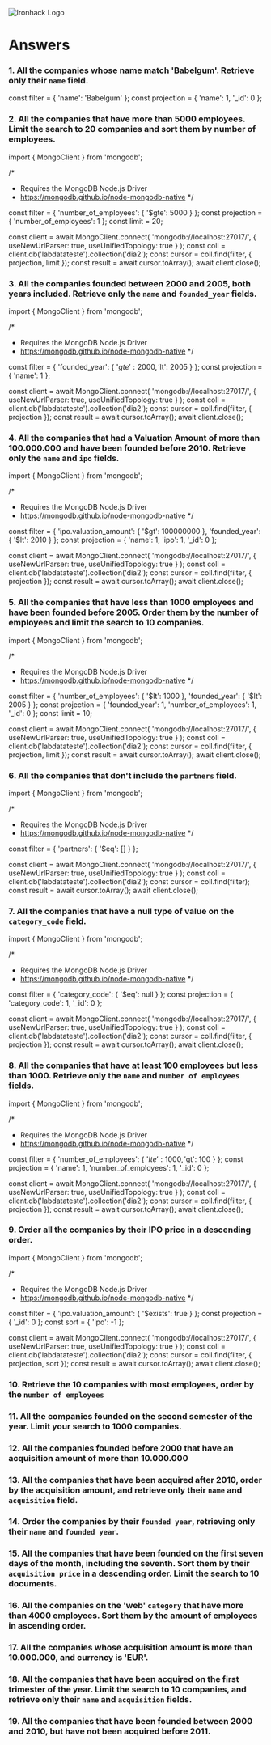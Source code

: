 ![Ironhack Logo](https://i.imgur.com/1QgrNNw.png)

# Answers

### 1. All the companies whose name match 'Babelgum'. Retrieve only their `name` field.

const filter = {
  'name': 'Babelgum'
};
const projection = {
  'name': 1, 
  '_id': 0
};

### 2. All the companies that have more than 5000 employees. Limit the search to 20 companies and sort them by **number of employees**.

import { MongoClient } from 'mongodb';

/*
 * Requires the MongoDB Node.js Driver
 * https://mongodb.github.io/node-mongodb-native
 */

const filter = {
  'number_of_employees': {
    '$gte': 5000
  }
};
const projection = {
  'number_of_employees': 1
};
const limit = 20;

const client = await MongoClient.connect(
  'mongodb://localhost:27017/',
  { useNewUrlParser: true, useUnifiedTopology: true }
);
const coll = client.db('labdatateste').collection('dia2');
const cursor = coll.find(filter, { projection, limit });
const result = await cursor.toArray();
await client.close();

### 3. All the companies founded between 2000 and 2005, both years included. Retrieve only the `name` and `founded_year` fields.

import { MongoClient } from 'mongodb';

/*
 * Requires the MongoDB Node.js Driver
 * https://mongodb.github.io/node-mongodb-native
 */

const filter = {
  'founded_year': {
    '$gte': 2000, 
    '$lt': 2005
  }
};
const projection = {
  'name': 1
};

const client = await MongoClient.connect(
  'mongodb://localhost:27017/',
  { useNewUrlParser: true, useUnifiedTopology: true }
);
const coll = client.db('labdatateste').collection('dia2');
const cursor = coll.find(filter, { projection });
const result = await cursor.toArray();
await client.close();

### 4. All the companies that had a Valuation Amount of more than 100.000.000 and have been founded before 2010. Retrieve only the `name` and `ipo` fields.

import { MongoClient } from 'mongodb';

/*
 * Requires the MongoDB Node.js Driver
 * https://mongodb.github.io/node-mongodb-native
 */

const filter = {
  'ipo.valuation_amount': {
    '$gt': 100000000
  }, 
  'founded_year': {
    '$lt': 2010
  }
};
const projection = {
  'name': 1, 
  'ipo': 1, 
  '_id': 0
};

const client = await MongoClient.connect(
  'mongodb://localhost:27017/',
  { useNewUrlParser: true, useUnifiedTopology: true }
);
const coll = client.db('labdatateste').collection('dia2');
const cursor = coll.find(filter, { projection });
const result = await cursor.toArray();
await client.close();


### 5. All the companies that have less than 1000 employees and have been founded before 2005. Order them by the number of employees and limit the search to 10 companies.

import { MongoClient } from 'mongodb';

/*
 * Requires the MongoDB Node.js Driver
 * https://mongodb.github.io/node-mongodb-native
 */

const filter = {
  'number_of_employees': {
    '$lt': 1000
  }, 
  'founded_year': {
    '$lt': 2005
  }
};
const projection = {
  'founded_year': 1, 
  'number_of_employees': 1, 
  '_id': 0
};
const limit = 10;

const client = await MongoClient.connect(
  'mongodb://localhost:27017/',
  { useNewUrlParser: true, useUnifiedTopology: true }
);
const coll = client.db('labdatateste').collection('dia2');
const cursor = coll.find(filter, { projection, limit });
const result = await cursor.toArray();
await client.close();


### 6. All the companies that don't include the `partners` field.

import { MongoClient } from 'mongodb';

/*
 * Requires the MongoDB Node.js Driver
 * https://mongodb.github.io/node-mongodb-native
 */

const filter = {
  'partners': {
    '$eq': []
  }
};

const client = await MongoClient.connect(
  'mongodb://localhost:27017/',
  { useNewUrlParser: true, useUnifiedTopology: true }
);
const coll = client.db('labdatateste').collection('dia2');
const cursor = coll.find(filter);
const result = await cursor.toArray();
await client.close();

### 7. All the companies that have a null type of value on the `category_code` field.

import { MongoClient } from 'mongodb';

/*
 * Requires the MongoDB Node.js Driver
 * https://mongodb.github.io/node-mongodb-native
 */

const filter = {
  'category_code': {
    '$eq': null
  }
};
const projection = {
  'category_code': 1, 
  '_id': 0
};

const client = await MongoClient.connect(
  'mongodb://localhost:27017/',
  { useNewUrlParser: true, useUnifiedTopology: true }
);
const coll = client.db('labdatateste').collection('dia2');
const cursor = coll.find(filter, { projection });
const result = await cursor.toArray();
await client.close();

### 8. All the companies that have at least 100 employees but less than 1000. Retrieve only the `name` and `number of employees` fields.

import { MongoClient } from 'mongodb';

/*
 * Requires the MongoDB Node.js Driver
 * https://mongodb.github.io/node-mongodb-native
 */

const filter = {
  'number_of_employees': {
    '$lte': 1000, 
    '$gt': 100
  }
};
const projection = {
  'name': 1, 
  'number_of_employees': 1, 
  '_id': 0
};

const client = await MongoClient.connect(
  'mongodb://localhost:27017/',
  { useNewUrlParser: true, useUnifiedTopology: true }
);
const coll = client.db('labdatateste').collection('dia2');
const cursor = coll.find(filter, { projection });
const result = await cursor.toArray();
await client.close();


### 9. Order all the companies by their IPO price in a descending order.

import { MongoClient } from 'mongodb';

/*
 * Requires the MongoDB Node.js Driver
 * https://mongodb.github.io/node-mongodb-native
 */

const filter = {
  'ipo.valuation_amount': {
    '$exists': true
  }
};
const projection = {
  '_id': 0
};
const sort = {
  'ipo': -1
};

const client = await MongoClient.connect(
  'mongodb://localhost:27017/',
  { useNewUrlParser: true, useUnifiedTopology: true }
);
const coll = client.db('labdatateste').collection('dia2');
const cursor = coll.find(filter, { projection, sort });
const result = await cursor.toArray();
await client.close();

### 10. Retrieve the 10 companies with most employees, order by the `number of employees`



### 11. All the companies founded on the second semester of the year. Limit your search to 1000 companies.

<!-- Your Code Goes Here -->

### 12. All the companies founded before 2000 that have an acquisition amount of more than 10.000.000

<!-- Your Code Goes Here -->

### 13. All the companies that have been acquired after 2010, order by the acquisition amount, and retrieve only their `name` and `acquisition` field.

<!-- Your Code Goes Here -->

### 14. Order the companies by their `founded year`, retrieving only their `name` and `founded year`.

<!-- Your Code Goes Here -->

### 15. All the companies that have been founded on the first seven days of the month, including the seventh. Sort them by their `acquisition price` in a descending order. Limit the search to 10 documents.

<!-- Your Code Goes Here -->

### 16. All the companies on the 'web' `category` that have more than 4000 employees. Sort them by the amount of employees in ascending order.

<!-- Your Code Goes Here -->

### 17. All the companies whose acquisition amount is more than 10.000.000, and currency is 'EUR'.

<!-- Your Code Goes Here -->

### 18. All the companies that have been acquired on the first trimester of the year. Limit the search to 10 companies, and retrieve only their `name` and `acquisition` fields.

<!-- Your Code Goes Here -->

### 19. All the companies that have been founded between 2000 and 2010, but have not been acquired before 2011.

<!-- Your Code Goes Here -->
